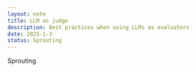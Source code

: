 ```yaml
---
layout: note
title: LLM as judge
description: Best practices when using LLMs as evaluators
date: 2025-1-3
status: Sprouting
---
```


Sprouting